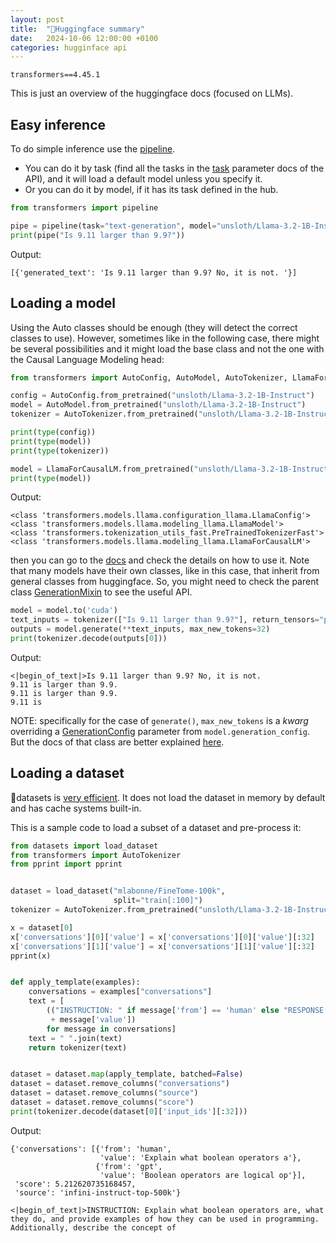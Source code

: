```yaml
---
layout: post
title:  "🤗Huggingface summary"
date:   2024-10-06 12:00:00 +0100
categories: hugginface api
---
```

`transformers==4.45.1`

This is just an overview of the huggingface docs (focused on LLMs).

## Easy inference
To do simple inference use the [pipeline](https://huggingface.co/docs/transformers/main_classes/pipelines).
- You can do it by task (find all the tasks in the [task](https://huggingface.co/docs/transformers/main_classes/pipelines#transformers.pipeline) parameter docs of the API), and it will load a default model unless you specify it.
- Or you can do it by model, if it has its task defined in the hub.

```python
from transformers import pipeline

pipe = pipeline(task="text-generation", model="unsloth/Llama-3.2-1B-Instruct")
print(pipe("Is 9.11 larger than 9.9?"))
```

Output:
```
[{'generated_text': 'Is 9.11 larger than 9.9? No, it is not. '}]
```

## Loading a model
Using the Auto classes should be enough (they will detect the correct classes to use). However, sometimes like in the following case, there might be several possibilities and it might load the base class and not the one with the Causal Language Modeling head:

```python
from transformers import AutoConfig, AutoModel, AutoTokenizer, LlamaForCausalLM

config = AutoConfig.from_pretrained("unsloth/Llama-3.2-1B-Instruct")
model = AutoModel.from_pretrained("unsloth/Llama-3.2-1B-Instruct")
tokenizer = AutoTokenizer.from_pretrained("unsloth/Llama-3.2-1B-Instruct")

print(type(config))
print(type(model))
print(type(tokenizer))

model = LlamaForCausalLM.from_pretrained("unsloth/Llama-3.2-1B-Instruct")
print(type(model))
```

Output:
```
<class 'transformers.models.llama.configuration_llama.LlamaConfig'>
<class 'transformers.models.llama.modeling_llama.LlamaModel'>
<class 'transformers.tokenization_utils_fast.PreTrainedTokenizerFast'>
<class 'transformers.models.llama.modeling_llama.LlamaForCausalLM'>
```
then you can go to the [docs]([https://huggingface.co/docs/transformers/v4.45.1/en/model_doc/clip#transformers.CLIPModel](https://huggingface.co/docs/transformers/v4.45.1/en/model_doc/llama#transformers.LlamaForCausalLM)) and check the details on how to use it. Note that many models have their own classes, like in this case, that inherit from general classes from huggingface. So, you might need to check the parent class [GenerationMixin](https://huggingface.co/docs/transformers/main/en/main_classes/text_generation#transformers.GenerationMixin) to see the useful API.

```python
model = model.to('cuda')
text_inputs = tokenizer(["Is 9.11 larger than 9.9?"], return_tensors="pt").to('cuda')
outputs = model.generate(**text_inputs, max_new_tokens=32)
print(tokenizer.decode(outputs[0]))
```

Output:
```
<|begin_of_text|>Is 9.11 larger than 9.9? No, it is not.
9.11 is larger than 9.9.
9.11 is larger than 9.9.
9.11 is
```
NOTE: specifically for the case of `generate()`, `max_new_tokens` is a *kwarg* overriding a [GenerationConfig](https://huggingface.co/docs/transformers/main/en/main_classes/text_generation#transformers.GenerationConfig) parameter from `model.generation_config`. But the docs of that class are better explained [here](https://huggingface.co/docs/transformers/generation_strategies).

## Loading a dataset
🤗datasets is [very efficient](https://huggingface.co/docs/datasets/about_arrow). It does not load the dataset in memory by default and has cache systems built-in.

This is a sample code to load a subset of a dataset and pre-process it:

```python
from datasets import load_dataset
from transformers import AutoTokenizer
from pprint import pprint


dataset = load_dataset("mlabonne/FineTome-100k",
                       split="train[:100]")
tokenizer = AutoTokenizer.from_pretrained("unsloth/Llama-3.2-1B-Instruct")

x = dataset[0]
x['conversations'][0]['value'] = x['conversations'][0]['value'][:32]
x['conversations'][1]['value'] = x['conversations'][1]['value'][:32]
pprint(x)


def apply_template(examples):
    conversations = examples["conversations"]
    text = [
        (("INSTRUCTION: " if message['from'] == 'human' else "RESPONSE: ")
         + message['value'])
        for message in conversations]
    text = " ".join(text)
    return tokenizer(text)


dataset = dataset.map(apply_template, batched=False)
dataset = dataset.remove_columns("conversations")
dataset = dataset.remove_columns("source")
dataset = dataset.remove_columns("score")
print(tokenizer.decode(dataset[0]['input_ids'][:32]))
```

Output:
```
{'conversations': [{'from': 'human',
                    'value': 'Explain what boolean operators a'},
                   {'from': 'gpt',
                    'value': 'Boolean operators are logical op'}],
 'score': 5.212620735168457,
 'source': 'infini-instruct-top-500k'}

<|begin_of_text|>INSTRUCTION: Explain what boolean operators are, what they do, and provide examples of how they can be used in programming. Additionally, describe the concept of
```
